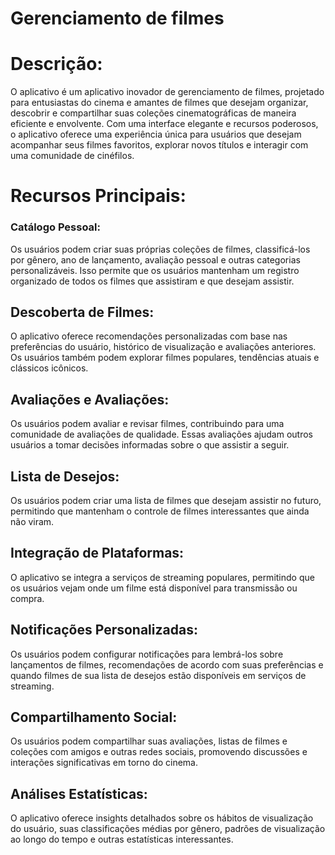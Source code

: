 # Gerenciamento de filmes

# Descrição:
O aplicativo é um aplicativo inovador de gerenciamento de filmes, projetado para entusiastas do cinema e amantes de filmes que desejam organizar, descobrir e compartilhar suas coleções cinematográficas de maneira eficiente e envolvente. Com uma interface elegante e recursos poderosos, o aplicativo oferece uma experiência única para usuários que desejam acompanhar seus filmes favoritos, explorar novos títulos e interagir com uma comunidade de cinéfilos.

# Recursos Principais:

### Catálogo Pessoal: 

Os usuários podem criar suas próprias coleções de filmes, classificá-los por gênero, ano de lançamento, avaliação pessoal e outras categorias personalizáveis. Isso permite que os usuários mantenham um registro organizado de todos os filmes que assistiram e que desejam assistir.

## Descoberta de Filmes:

O aplicativo oferece recomendações personalizadas com base nas preferências do usuário, histórico de visualização e avaliações anteriores. Os usuários também podem explorar filmes populares, tendências atuais e clássicos icônicos.

## Avaliações e Avaliações:

Os usuários podem avaliar e revisar filmes, contribuindo para uma comunidade de avaliações de qualidade. Essas avaliações ajudam outros usuários a tomar decisões informadas sobre o que assistir a seguir.

## Lista de Desejos:

Os usuários podem criar uma lista de filmes que desejam assistir no futuro, permitindo que mantenham o controle de filmes interessantes que ainda não viram.

## Integração de Plataformas: 

O aplicativo se integra a serviços de streaming populares, permitindo que os usuários vejam onde um filme está disponível para transmissão ou compra.

## Notificações Personalizadas: 

Os usuários podem configurar notificações para lembrá-los sobre lançamentos de filmes, recomendações de acordo com suas preferências e quando filmes de sua lista de desejos estão disponíveis em serviços de streaming.

## Compartilhamento Social:

Os usuários podem compartilhar suas avaliações, listas de filmes e coleções com amigos e outras redes sociais, promovendo discussões e interações significativas em torno do cinema.

## Análises Estatísticas:

O aplicativo oferece insights detalhados sobre os hábitos de visualização do usuário, suas classificações médias por gênero, padrões de visualização ao longo do tempo e outras estatísticas interessantes.
